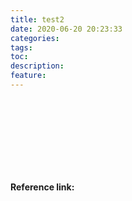 ```yaml
---
title: test2
date: 2020-06-20 20:23:33
categories:
tags:
toc:
description:
feature:
---
```


<br><br><br><br>
----------------------------------------------------------

**Reference link:**
